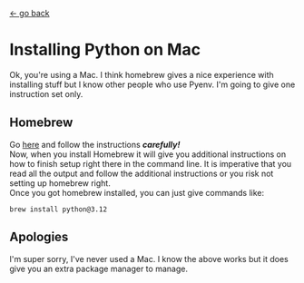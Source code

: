 [<- go back](../01_set_up.md)
# Installing Python on Mac
Ok, you're using a Mac. I think homebrew gives a nice experience with installing stuff but I know other people who use Pyenv. I'm going to give one instruction set only.  

## Homebrew
Go [here](https://brew.sh/) and follow the instructions **_carefully!_**  
Now, when you install Homebrew it will give you additional instructions on how to finish setup right there in the command line. It is imperative that you read all the output and follow the additional instructions or you risk not setting up homebrew right.  
Once you got homebrew installed, you can just give commands like:
```
brew install python@3.12
```

## Apologies
I'm super sorry, I've never used a Mac. I know the above works but it does give you an extra package manager to manage.